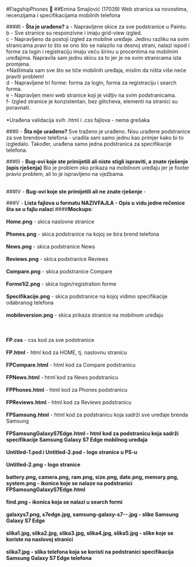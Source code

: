 #FlagshipPhones :iphone:
##Emina Smajlović (17039)
Web stranica sa novostima, recenzijama i specifikacijama mobilnih telefona

####I - <b>Šta je urađeno? </b>
a - Napravljene skice za sve podstranice u Paintu. </br>
b - Sve stranice su responzivne i imaju grid-view izgled. </br>
c - Napravljeno da postoji izgled za mobilne uređaje. Jedinu razliku na svim stranicama pravi to što se ono što se nalazilo na desnoj strani, nalazi ispod i forme za login i registraciju imaju veću širinu u procentima na mobilnim uređajima. Napravila sam jednu skicu za to jer je na svim stranicama ista promjena.</br>
*Naštimala sam sve što se tiče mobilnih uređaja, mislim da ništa više neće praviti problem!</br>
d - Napravljene tri forme: forma za login, forma za registraciju i search forma. </br>
e - Napravljen meni web stranice koji je vidljiv na svim podstranicama. </br>
f- Izgled stranice je konzistentan, bez glitcheva, elementi na stranici su poravnati.</br>
</br>
*Urađena validacija svih .html i .css fajlova - nema grešaka</br>

###II - <b>Šta nije urađeno? </b>
Sve traženo je urađeno. Nisu urađene podstranice za sve brendove telefona - uradila sam samo jednu kao primjer kako bi to izgledalo. Također, urađena samo jedna podstranica za specifikacije telefona. </br>

###III - <b>Bug-ovi koje ste primijetili ali niste stigli ispraviti, a znate rješenje (opis rješenja)</b>
Bio je problem oko prikaza na mobilnom uređaju jer je footer pravio problem, ali to je ispravljeno na vježbama.</br></br>
 
###IV -  <b>Bug-ovi koje ste primijetili ali ne znate rješenje </b>
-</br>

###V -<b> Lista fajlova u formatu NAZIVFAJLA - Opis u vidu jedne rečenice šta se u fajlu nalazi </b>
####<b>Mockups</b>:  </br></br>
<b>Home.png</b> - skica naslovne stranice </br></br>
<b>Phones.png</b> - skica podstranice na kojoj se bira brend telefona </br></br>
<b>News.png</b> - skica podstranice News </br></br>
<b>Reviews.png</b> - skica podstranice Reviews </br></br>
<b>Compare.png</b> - skica podstranice Compare </br></br>
<b>Forme1i2.png</b> - skica login/registration forme </br></br>
<b>Specifikacije.png</b> - skica podstranice na kojoj vidimo specifikacije odabranog telefona </br></br>
<b>mobileversion.png</b> - skica prikaza stranice na mobilnom uređaju </br></br>
 </br></br>
<b>FP.css</b> - css kod za sve podstranice </br></br>
<b>FP.html</b> - html kod za HOME, tj. naslovnu stranicu </br></br>
<b>FPCompare.html</b> - html kod za Compare podstranicu </br></br>
<b>FPNews.html</b> - html kod za News podstranicu </br></br>
<b>FPPhones.html</b> - html kod za Phones podstranicu </br></br>
<b>FPReviews.html</b> - html kod za Reviews podstranicu </br></br>
<b>FPSamsung.html</b> - html kod za podstranicu koja sadrži sve uređaje brenda Samsung </br></br>
<b>FPSamsungGalaxyS7Edge.html - html kod za podstranicu koja sadrži specifikacije Samsung Galaxy S7 Edge mobilnog uređaja </br></br>
<b>Untitled-1.psd i Untitled-2.psd</b> - logo stranice u PS-u </br></br>
<b>Untitled-2.png</b> - logo stranice </br></br>
<b>battery.png, camera.png, ram.png, size.png, date.png, memory.png, system.png</b> - ikonice koje se nalaze na podstranici FPSamsungGalaxyS7Edge.html  </br></br>
<b>find.png</b> - ikonica koja se nalazi u search formi </br></br>
<b>galaxys7.png, s7edge.jpg, samsung-galaxy-s7--.jpg</b> - slike Samsung Galaxy S7 Edge  </br></br>
<b>slika1.jpg, slika2.jpg, slika3.jpg, slika4.jpg, slika5.jpg</b> - slike koje se koriste na naslovoj stranici  </br></br>
<b>slika7.jpg</b> - slika telefona koja se koristi na podstranici specifikacija Samsung Galaxy S7 Edge telefona</br></br>



